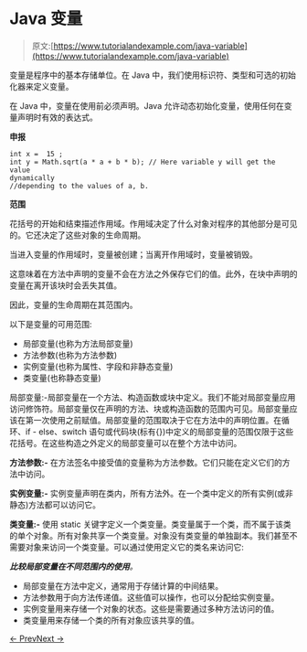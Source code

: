 # Java 变量

> 原文:[https://www.tutorialandexample.com/java-variable](https://www.tutorialandexample.com/java-variable)

变量是程序中的基本存储单位。在 Java 中，我们使用标识符、类型和可选的初始化器来定义变量。

在 Java 中，变量在使用前必须声明。Java 允许动态初始化变量，使用任何在变量声明时有效的表达式。

**申报**

```
int x =  15 ;
int y = Math.sqrt(a * a + b * b); // Here variable y will get the value 
dynamically      
//depending to the values of a, b.
```

**范围**

花括号的开始和结束描述作用域。作用域决定了什么对象对程序的其他部分是可见的。它还决定了这些对象的生命周期。

当进入变量的作用域时，变量被创建；当离开作用域时，变量被销毁。

这意味着在方法中声明的变量不会在方法之外保存它们的值。此外，在块中声明的变量在离开该块时会丢失其值。

因此，变量的生命周期在其范围内。

以下是变量的可用范围:

*   局部变量(也称为方法局部变量)
*   方法参数(也称为方法参数)
*   实例变量(也称为属性、字段和非静态变量)
*   类变量(也称静态变量)

局部变量:-局部变量在一个方法、构造函数或块中定义。我们不能对局部变量应用访问修饰符。局部变量仅在声明的方法、块或构造函数的范围内可见。局部变量应该在第一次使用之前赋值。局部变量的范围取决于它在方法中的声明位置。在循环、if - else、switch 语句或代码块(标有{})中定义的局部变量的范围仅限于这些花括号。在这些构造之外定义的局部变量可以在整个方法中访问。

**方法参数:-** 在方法签名中接受值的变量称为方法参数。它们只能在定义它们的方法中访问。

**实例变量:-** 实例变量声明在类内，所有方法外。在一个类中定义的所有实例(或非静态)方法都可以访问它。

**类变量:-** 使用 static 关键字定义一个类变量。类变量属于一个类，而不属于该类的单个对象。所有对象共享一个类变量。对象没有类变量的单独副本。我们甚至不需要对象来访问一个类变量。可以通过使用定义它的类名来访问它:

***比较局部变量在不同范围内的使用**。*

*   局部变量在方法中定义，通常用于存储计算的中间结果。
*   方法参数用于向方法传递值。这些值可以操作，也可以分配给实例变量。
*   实例变量用来存储一个对象的状态。这些是需要通过多种方法访问的值。
*   类变量用来存储一个类的所有对象应该共享的值。

[← Prev](https://www.tutorialandexample.com/java-primitive-data-types)[Next →](https://www.tutorialandexample.com/java-do-while-loop)